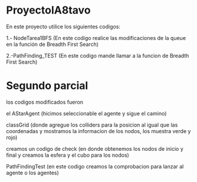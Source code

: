 # ProyectoIA8tavo

En este proyecto utilice los siguientes codigos:

1.- NodeTarea1BFS (En este codigo realice las modificaciones de la queue en la función de Breadth First Search)

2.-PathFinding_TEST (En este codigo mande llamar a la funcion de Breadth First Search)

# Segundo parcial

los codigos modificados fueron 

el AStarAgent (hicimos seleccionable el agente y sigue el camino)

classGrid (donde agregue los colliders para la posicion al igual que las coordenadas y mostramos la informacion de los nodos, los muestra verde y rojo)

creamos un codigo de check (en donde obtenemos los nodos de inicio y final y creamos la esfera y el cubo para los nodos)

PathFindingTest (en este codigo creamos la comprobacion para lanzar al agente o los agentes)


